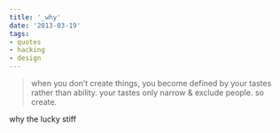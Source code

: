 ```yaml
---
title: '_why'
date: '2013-03-19'
tags:
- quotes
- hacking
- design
---
```


<blockquote class='medium'>when you don&#8217;t create things, you become defined by your tastes rather than ability. your tastes only narrow &amp; exclude people. so create.</blockquote>

<div class='attribution'> why the lucky stiff</div>
